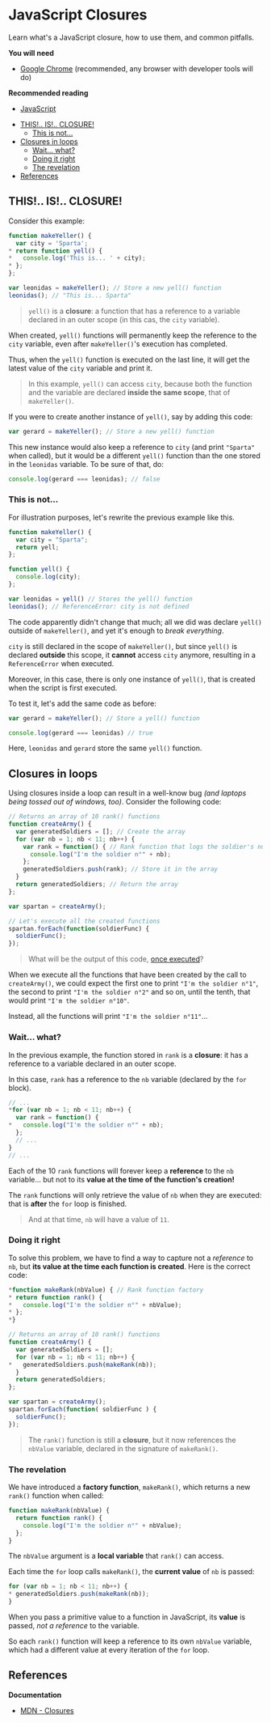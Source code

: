 # JavaScript Closures

Learn what's a JavaScript closure, how to use them, and common pitfalls.

**You will need**

* [Google Chrome][chrome] (recommended, any browser with developer tools will do)

**Recommended reading**

* [JavaScript](../js/)

<!-- START doctoc generated TOC please keep comment here to allow auto update -->
<!-- DON'T EDIT THIS SECTION, INSTEAD RE-RUN doctoc TO UPDATE -->


- [THIS!.. IS!.. CLOSURE!](#this-is-closure)
  - [This is not...](#this-is-not)
- [Closures in loops](#closures-in-loops)
  - [Wait... what?](#wait-what)
  - [Doing it right](#doing-it-right)
  - [The revelation](#the-revelation)
- [References](#references)

<!-- END doctoc generated TOC please keep comment here to allow auto update -->



## THIS!.. IS!.. CLOSURE!

Consider this example:

```javascript
function makeYeller() {
  var city = 'Sparta';
* return function yell() {
*   console.log('This is... ' + city);
* };
};

var leonidas = makeYeller(); // Store a new yell() function
leonidas(); // "This is... Sparta"
```

> `yell()` is a **closure**: a function that has a reference to a variable declared in an outer scope (in this cas, the `city` variable).

When created, `yell()` functions will permanently keep the reference to the `city` variable, even after `makeYeller()`'s execution has completed.

Thus, when the `yell()` function is executed on the last line, it will get the latest value of the `city` variable and print it.

<!-- slide-notes -->

> In this example, `yell()` can access `city`, because both the function and the variable are declared **inside the same scope**, that of `makeYeller()`.

If you were to create another instance of `yell()`, say by adding this code:

```javascript
var gerard = makeYeller(); // Store a new yell() function
```

This new instance would also keep a reference to `city` (and print `"Sparta"` when called), but it would be a different `yell()` function than the one stored in the `leonidas` variable.
To be sure of that, do:

```javascript
console.log(gerard === leonidas); // false
```



### This is not...

For illustration purposes, let's rewrite the previous example like this.

```javascript
function makeYeller() {
  var city = "Sparta";
  return yell;
};

function yell() {
  console.log(city);
};

var leonidas = yell() // Stores the yell() function
leonidas(); // ReferenceError: city is not defined
```

The code apparently didn't change that much; all we did was declare `yell()` outside of `makeYeller()`, and yet it's enough to _break everything_.

`city` is still declared in the scope of `makeYeller()`, but since `yell()` is declared **outside** this scope, it **cannot** access `city` anymore, resulting in a `ReferenceError` when executed.

<!-- slide-notes -->

Moreover, in this case, there is only one instance of `yell()`, that is created when the script is first executed.

To test it, let's add the same code as before:

```javascript
var gerard = makeYeller(); // Store a yell() function

console.log(gerard === leonidas) // true
```
Here, `leonidas` and `gerard` store the same `yell()` function.



## Closures in loops

Using closures inside a loop can result in a well-know bug _(and laptops being tossed out of windows, too)_.
Consider the following code:

```javascript
// Returns an array of 10 rank() functions
function createArmy() {
  var generatedSoldiers = []; // Create the array
  for (var nb = 1; nb < 11; nb++) {
    var rank = function() { // Rank function that logs the soldier's number
      console.log("I'm the soldier n°" + nb);
    };
    generatedSoldiers.push(rank); // Store it in the array
  }
  return generatedSoldiers; // Return the array
};

var spartan = createArmy();

// Let's execute all the created functions
spartan.forEach(function(soldierFunc) {
  soldierFunc();
});
```
> What will be the output of this code, [once executed][closure-loop-bug-codepen]?

<!-- slide-notes -->

When we execute all the functions that have been created by the call to `createArmy()`, we could expect the first one to print `"I'm the soldier n°1"`, the second to print `"I'm the soldier n°2"` and so on, until the tenth, that would print `"I'm the soldier n°10"`.

Instead, all the functions will print `"I'm the soldier n°11"`...



### Wait... what?

In the previous example, the function stored in `rank` is a **closure**: it has a reference to a variable declared in an outer scope.

In this case, `rank` has a reference to the `nb` variable (declared by the `for` block).

```javascript
// ...
*for (var nb = 1; nb < 11; nb++) {
  var rank = function() {
*   console.log("I'm the soldier n°" + nb);
  };
  // ...
}
// ...
```

Each of the 10 `rank` functions will forever keep a **reference** to the `nb` variable... but not to its **value at the time of the function's creation!**

The `rank` functions will only retrieve the value of `nb` when they are executed: that is **after** the `for` loop is finished.

> And at that time, `nb` will have a value of `11`.



### Doing it right

To solve this problem, we have to find a way to capture not a *reference* to `nb`, but **its value at the time each function is created**. Here is the correct code:

```javascript
*function makeRank(nbValue) { // Rank function factory
* return function rank() {
*   console.log("I'm the soldier n°" + nbValue);
* };
*}

// Returns an array of 10 rank() functions
function createArmy() {
  var generatedSoldiers = [];
  for (var nb = 1; nb < 11; nb++) {
*   generatedSoldiers.push(makeRank(nb));
  }
  return generatedSoldiers;
};

var spartan = createArmy();
spartan.forEach(function( soldierFunc ) {
  soldierFunc();
});
```

> The `rank()` function is still a **closure**, but it now references the `nbValue` variable, declared in the signature of `makeRank()`.

### The revelation

We have introduced a **factory function**, `makeRank()`, which returns a new `rank()` function when called:

```javascript
function makeRank(nbValue) {
  return function rank() {
    console.log("I'm the soldier n°" + nbValue);
  };
}
```

The `nbValue` argument is a **local variable** that `rank()` can access.

Each time the `for` loop calls `makeRank()`, the **current value** of `nb` is passed:

```javascript
for (var nb = 1; nb < 11; nb++) {
* generatedSoldiers.push(makeRank(nb));
}
```

When you pass a primitive value to a function in JavaScript, its **value** is passed, *not a reference* to the variable.

So each `rank()` function will keep a reference to its own `nbValue` variable, which had a different value at every iteration of the `for` loop.



## References

**Documentation**

* [MDN - Closures][closure]



[chrome]: https://www.google.com/chrome/
[closure]: https://developer.mozilla.org/en-US/docs/Web/JavaScript/Closures
[closure-loop-bug-codepen]: http://codepen.io/AlphaHydrae/pen/gmYQpN?editors=0010#0
